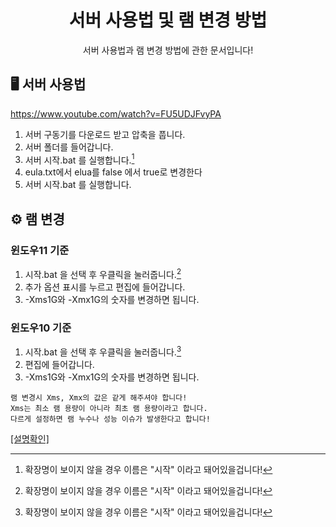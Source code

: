 <div align="center">

# 서버 사용법 및 램 변경 방법
서버 사용법과 램 변경 방법에 관한 문서입니다!

</div>

[^확장명]: 확장명이 보이지 않을 경우 이름은 "시작" 이라고 돼어있을겁니다!

## 🖥 서버 사용법

https://www.youtube.com/watch?v=FU5UDJFvyPA

1. 서버 구동기를 다운로드 받고 압축을 풉니다.
2. 서버 폴더를 들어갑니다.
3. 서버 시작.bat 를 실행합니다.[^확장명]
4. eula.txt에서 elua를 false 에서 true로 변경한다
5. 서버 시작.bat 를 실행합니다.

## ⚙️ 램 변경

### 윈도우11 기준
1.  시작.bat 을 선택 후 우클릭을 눌러줍니다.[^확장명]
2. 추가 옵션 표시를 누르고 편집에 들어갑니다.
3. -Xms1G와 -Xmx1G의 숫자를 변경하면 됩니다.

### 윈도우10 기준
1.  시작.bat 을 선택 후 우클릭을 눌러줍니다.[^확장명]
2. 편집에 들어갑니다.
3. -Xms1G와 -Xmx1G의 숫자를 변경하면 됩니다.

```
램 변경시 Xms, Xmx의 값은 같게 해주셔야 합니다!
Xms는 최소 램 용량이 아니라 최초 램 용량이라고 합니다.
다르게 설정하면 램 누수나 성능 이슈가 발생한다고 합니다!
```
[[설명확인]](https://www.youtube.com/watch?v=onlRwtoaM8E)
